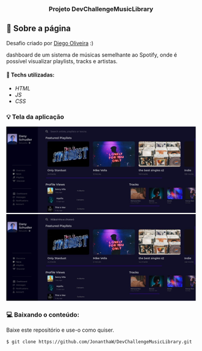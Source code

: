 <h3 align="center">
  Projeto DevChallengeMusicLibrary
</h3>

## :rocket: Sobre a página

Desafio criado por  <a href="https://www.linkedin.com/in/diego-de-oliveira-brito/">Diego Oliveira</a> :)

dashboard de um sistema de músicas semelhante ao Spotify, onde é possível visualizar playlists, tracks e artistas.

#### :wrench: Techs utilizadas:
* _HTML_
* _JS_
* _CSS_

### :bulb: Tela da aplicação

![image](https://github.com/JonanthaW/DevChallengeMusicLibrary/blob/main/assets/example1.jpg)
![image](https://github.com/JonanthaW/DevChallengeMusicLibrary/blob/main/assets/example2.jpg)

### :computer: Baixando o conteúdo:

<p>Baixe este repositório e use-o como quiser. </p>

```bash
$ git clone https://github.com/JonanthaW/DevChallengeMusicLibrary.git
```
